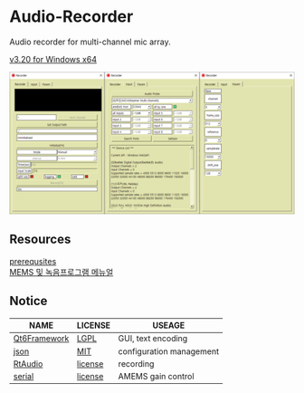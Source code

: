 # Audio-Recorder

Audio recorder for multi-channel mic array.  

[v3.20 for Windows x64](https://drive.google.com/file/d/1Y4RpUYlp_b_RwfSBZGkKZ2jWyXNnGY2B/view?usp=sharing)      
  
![GUI](doc/Recorder.png)

## Resources
[prerequsites](https://drive.google.com/drive/folders/1Lmk2U6LRkfHrNPbzh9A4GqUlnlBc-9yk?usp=sharing)      
[MEMS 및 녹음프로그램 메뉴얼](https://docs.google.com/document/d/1bU2l6bipMt-IezbR00lmAWUkCuw_twWNZXcia8pNJNI/edit?usp=sharing)  
 
## Notice
|NAME|LICENSE|USEAGE|
|---|---|---|
[Qt6Framework](https://www.qt.io)|[LGPL](https://www.qt.io/terms-conditions/)|GUI, text encoding   
[json](https://github.com/nlohmann/json)|[MIT](https://github.com/nlohmann/json/blob/develop/LICENSE.MIT)| configuration management     
[RtAudio](https://www.music.mcgill.ca/~gary/rtaudio/) |[license](https://www.music.mcgill.ca/~gary/rtaudio/license.html)| recording     
[serial](https://github.com/wjwwood/serial)|[license](https://github.com/wjwwood/serial#license)| AMEMS gain control  
